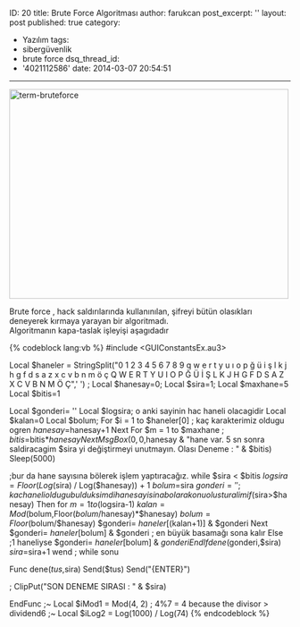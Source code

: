 ID: 20
title: Brute Force Algoritması
author: farukcan
post_excerpt: ''
layout: post
published: true
category:
  - Yazılım
tags:
  - sibergüvenlik
  - brute force
dsq_thread_id:
  - '4021112586'
date: 2014-03-07 20:54:51
---
<a href="/html/uploads/2014/03/term-bruteforce.png"><img src="/html/uploads/2014/03/term-bruteforce.png" alt="term-bruteforce" width="500" height="375" class="alignnone size-full wp-image-226" /></a>

<p>
	Brute force , hack saldırılarında kullanınılan, şifreyi b&uuml;t&uuml;n olasıkları deneyerek kırmaya yarayan bir algoritmadı.<br />
	Algoritmanın kapa-taslak işleyişi aşagıdadır
</p>

{% codeblock lang:vb %}
#include <GUIConstantsEx.au3>

Local $haneler = StringSplit("0 1 2 3 4 5 6 7 8 9 q w e r t y u ı o p ğ ü i ş l k j h g f d s a z x c v b n m ö ç Q W E R T Y U I O P Ğ Ü İ Ş L K J H G F D S A Z X C V B N M Ö Ç",' ') ;
Local $hanesay=0;
Local $sira=1;
Local $maxhane=5
Local $bitis=1

Local $gonderi= ''
Local $logsira; o anki sayinin hac haneli olacagidir
Local $kalan=0
Local $bolum;
For $i = 1 to $haneler[0] ; kaç karakterimiz oldugu ogren
    $hanesay=$hanesay+1
 Next
For $m = 1 to $maxhane ;
	  $bitis=$bitis*$hanesay
Next
MsgBox(0,0,$hanesay & "hane var. 5 sn sonra saldiracagim $sira yi değiştirmeyi unutmayın. Olası Deneme : " & $bitis)
Sleep(5000)

;bur da  hane sayısına bölerek işlem yaptıracağız.
while $sira < $bitis
   $logsira = Floor(Log($sira) / Log($hanesay)) + 1
   $bolum=$sira
   $gonderi=''
   ; kac haneli oldugu bulduk simdi hanesayisina bolarak onu olusturalim
   if ($sira>$hanesay) Then
	  for $m = 1 to ($logsira-1)
		 $kalan=Mod($bolum,Floor($bolum/$hanesay)*$hanesay)
		 $bolum=Floor($bolum/$hanesay)
		 $gonderi= $haneler[($kalan+1)] & $gonderi
	  Next
	  $gonderi= $haneler[$bolum] & $gonderi ; en büyük basamağı sona kalır
   Else ;1 haneliyse
	  $gonderi= $haneler[$bolum] & $gonderi
   EndIf
   dene($gonderi,$sira)
   $sira=$sira+1
wend ; while sonu







Func dene($tus,$sira)
   Send($tus)
   Send("{ENTER}")

  ; ClipPut("SON DENEME SIRASI : " & $sira)

EndFunc
;~ Local $iMod1 = Mod(4, 2) ; 4%7 = 4 because the divisor > dividend6
;~ Local $iLog2 = Log(1000) / Log(74)
{% endcodeblock %}